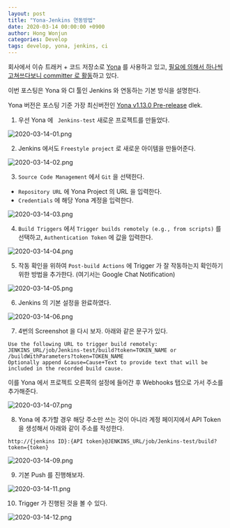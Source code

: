 ```yaml
---
layout: post
title: "Yona-Jenkins 연동방법"
date: 2020-03-14 00:00:00 +0900
author: Hong Wonjun
categories: Develop
tags: develop, yona, jenkins, ci
---
```


회사에서 이슈 트래커 + 코드 저장소로 [Yona](https://yona.io) 를 사용하고 있고,
[필요에 의해서 하나씩 고쳐쓰다보니 committer 로 활동](https://github.com/yona-projects/yona/releases/tag/v1.8.0)하고 있다.

이번 포스팅은 Yona 와 CI 툴인 Jenkins 와 연동하는 기본 방식을 설명한다.

Yona 버전은 포스팅 기준 가장 최신버전인 [Yona v1.13.0 Pre-release](https://github.com/yona-projects/yona/releases/tag/v1.13.0-pre) dlek.

1. 우선 Yona 에 ` Jenkins-test` 새로운 프로젝트를 만들었다.

![2020-03-14-01.png](../../assets/post-images/2020-03-14/2020-03-14-01.png)

2. Jenkins 에서도 `Freestyle project` 로 새로운 아이템을 만들어준다.

![2020-03-14-02.png](../../assets/post-images/2020-03-14/2020-03-14-02.png)

3. `Source Code Management` 에서 `Git` 을 선택한다.

- `Repository URL` 에 Yona Project 의 URL 을 입력한다.
- `Credentials` 에 해당 Yona 계정을 입력한다.

![2020-03-14-03.png](../../assets/post-images/2020-03-14/2020-03-14-03.png)

4. `Build Triggers` 에서 `Trigger builds remotely (e.g., from scripts)` 를 선택하고, `Authentication Token` 에 값을 입력한다.

![2020-03-14-04.png](../../assets/post-images/2020-03-14/2020-03-14-04.png)

5. 작동 확인을 위하여 `Post-build Actions` 에 Trigger 가 잘 작동하는지 확인하기 위한 방법을 추가한다. (여기서는 Google Chat Notification)

![2020-03-14-05.png](../../assets/post-images/2020-03-14/2020-03-14-05.png)

6. Jenkins 의 기본 설정을 완료하였다.

![2020-03-14-06.png](../../assets/post-images/2020-03-14/2020-03-14-06.png)

7. 4번의 Screenshot 을 다시 보자. 아래와 같은 문구가 있다.

```
Use the following URL to trigger build remotely: JENKINS_URL/job/Jenkins-test/build?token=TOKEN_NAME or /buildWithParameters?token=TOKEN_NAME
Optionally append &cause=Cause+Text to provide text that will be included in the recorded build cause.
```

이를 Yona 에서 프로젝트 오른쪽의 설정에 들어간 후 Webhooks 탭으로 가서 주소를 추가해준다.

![2020-03-14-07.png](../../assets/post-images/2020-03-14/2020-03-14-07.png)


8. Yona 에 추가할 경우 해당 주소만 쓰는 것이 아니라 계정 페이지에서 API Token 을 생성해서 아래와 같이 주소를 작성한다.

```
http://{jenkins ID}:{API token}@JENKINS_URL/job/Jenkins-test/build?token={token}
```

![2020-03-14-09.png](../../assets/post-images/2020-03-14/2020-03-14-07.png)

9. 기본 Push 를 진행해보자.

![2020-03-14-11.png](../../assets/post-images/2020-03-14/2020-03-14-11.png)

10. Trigger 가 진행된 것을 볼 수 있다.

![2020-03-14-12.png](../../assets/post-images/2020-03-14/2020-03-14-12.png)

